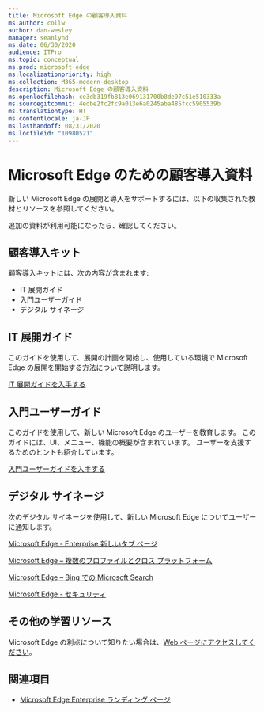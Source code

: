 ```yaml
---
title: Microsoft Edge の顧客導入資料
ms.author: collw
author: dan-wesley
manager: seanlynd
ms.date: 06/30/2020
audience: ITPro
ms.topic: conceptual
ms.prod: microsoft-edge
ms.localizationpriority: high
ms.collection: M365-modern-desktop
description: Microsoft Edge の顧客導入資料
ms.openlocfilehash: ce3db319fb813e069131700b8de97c51e510333a
ms.sourcegitcommit: 4edbe2fc2fc9a013e6a0245aba485fcc5905539b
ms.translationtype: HT
ms.contentlocale: ja-JP
ms.lasthandoff: 08/31/2020
ms.locfileid: "10980521"
---
```

# Microsoft Edge のための顧客導入資料

新しい Microsoft Edge の展開と導入をサポートするには、以下の収集された教材とリソースを参照してください。

追加の資料が利用可能になったら、確認してください。

## 顧客導入キット

顧客導入キットには、次の内容が含まれます:

- IT 展開ガイド
- 入門ユーザーガイド
- デジタル サイネージ

## IT 展開ガイド

このガイドを使用して、展開の計画を開始し、使用している環境で Microsoft Edge の展開を開始する方法について説明します。

[IT 展開ガイドを入手する](media/customer-adoption-not-md/commercial-deployment-guide-microsoft-edge.pdf)

## 入門ユーザーガイド

このガイドを使用して、新しい Microsoft Edge のユーザーを教育します。 このガイドには、UI、メニュー、機能の概要が含まれています。 ユーザーを支援するためのヒントも紹介しています。

[入門ユーザーガイドを入手する](media/customer-adoption-not-md/microsoft-edge-how-to-get-started-user-guide.pdf)

## デジタル サイネージ

次のデジタル サイネージを使用して、新しい Microsoft Edge についてユーザーに通知します。

[Microsoft Edge - Enterprise 新しいタブ ページ](media/customer-adoption-not-md/microsoft-edge-digital-signage-enterprise-new-tab-page.pdf)

[Microsoft Edge – 複数のプロファイルとクロス プラットフォーム](https://officedocs-cdn.azureedge.net/microsoft-edge-digital-signage-multiple-profiles-and-cross-platform.pdf)

[Microsoft Edge – Bing での Microsoft Search](https://officedocs-cdn.azureedge.net/microsoft-edge-digital-signage-microsoft-search-in-bing.pdf)

[Microsoft Edge - セキュリティ](media/customer-adoption-not-md/microsoft-edge-digital-signage-security.pdf)

## その他の学習リソース

Microsoft Edge の利点について知りたい場合は、[Web ページにアクセスしてください](https://www.microsoft.com/edge/business)。

## 関連項目

- [Microsoft Edge Enterprise ランディング ページ](https://aka.ms/EdgeEnterprise)
